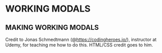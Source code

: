 WORKING MODALS
================

MAKING WORKING MODALS
----------------------

Credit to Jonas Schmedtmann (@https://codingheroes.io/), instructor at Udemy, for teaching me how to do this. HTML/CSS credit goes to him.
